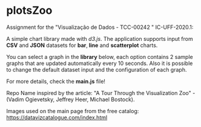 # plotsZoo

Assignment for the "Visualização de Dados - TCC-00242 " IC-UFF-2020.1:

A simple chart library made with *d3.js*.  The application supports input from <strong>CSV</strong> 
        and <strong>JSON</strong> datasets for <strong>bar</strong>,<strong> line</strong>
        and <strong>scatterplot</strong> charts.
      </p>
      <p>You can select a graph in the <strong>library</strong> below, each option contains 2 sample graphs that are updated automatically every 10 seconds. 
        Also it is possible to change the default dataset input and the configuration of each graph.</p> 
      <p>For more details, check the <strong>main.js</strong> file!</p>

Repo Name inspired by the article: "A Tour Through the Visualization Zoo" - (Vadim Ogievetsky, Jeffrey Heer, Michael Bostock).

Images used on the main page from the free catalog: https://datavizcatalogue.com/index.html 



